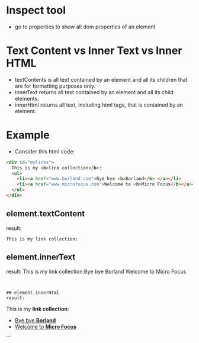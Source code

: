 
# Inspect tool 
* go to properties to show all dom properties of an element

# Text Content vs Inner Text vs Inner HTML
* textContents is all text contained by an element and all its children that are for formatting purposes only.
* innerText returns all text contained by an element and all its child elements.
* innerHtml returns all text, including html tags, that is contained by an element.




# Example 

* Consider this html code: 
```html
<div id="mylinks">
  This is my <b>link collection</b>:
  <ul>
    <li><a href="www.borland.com">Bye bye <b>Borland</b> </a></li>
    <li><a href="www.microfocus.com">Welcome to <b>Micro Focus</b></a></li>
  </ul>
</div>
```

## element.textContent 
result: 
```
This is my link collection:
```


## element.innerText
result:
This is my link collection:Bye bye Borland Welcome to Micro Focus
```


## element.innerHtml
result: 
```
This is my <b>link collection</b>:
<ul> 
  <li><a href="www.borland.com">Bye bye <b>Borland</b></a></li>
  <li><a href="www.microfocus.com">Welcome to <b>Micro Focus</b></a></li> 
</ul>
```


